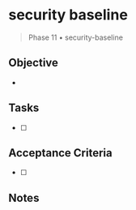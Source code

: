 # security baseline

> Phase 11 • security-baseline

## Objective
- 

## Tasks
- [ ] 

## Acceptance Criteria
- [ ] 

## Notes

